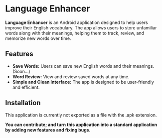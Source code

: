 # Language Enhancer

**Language Enhancer** is an Android application designed to help users improve their English vocabulary. The app allows users to store unfamiliar words along with their meanings, helping them to track, review, and memorize new words over time.

## Features
- **Save Words:** Users can save new English words and their meanings. (Soon...)
- **Word Review:** View and review saved words at any time.
- **Simple and Clean Interface:** The app is designed to be user-friendly and efficient.

## Installation

This application is currently not exported as a file with the .apk extension.

**You can contribute; and turn this application into a standard application by adding new features and fixing bugs.**
